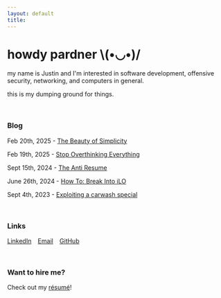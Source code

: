 ```yaml
---
layout: default
title:
---
```



# howdy pardner \\(•◡•)/

my name is Justin and I'm interested in software development, offensive security, networking, and computers in general.

this is my dumping ground for things.

<br/>

### Blog

Feb 20th, 2025 - [The Beauty of Simplicity](blog/simplicity)

Feb 19th, 2025 - [Stop Overthinking Everything](/blog/stop-overthinking-everything)

Sept 15th, 2024 - [The Anti Resume](/blog/the-anti-resume)

June 26th, 2024 - [How To: Break Into iLO](/blog/how-to-break-into-ilo)

Sept 4th, 2023 - [Exploiting a carwash special](blog/exploiting-a-carwash-special)

<br/>

### Links

[LinkedIn](https://www.linkedin.com/in/justin-sautter/) &ensp; [Email](mailto:me@justinsautter.zip) &ensp; [GitHub](https://github.com/justinsautter/)

<br/>

### Want to hire me?

Check out my [résumé](/resume.pdf)!